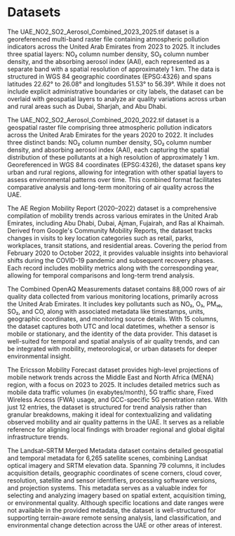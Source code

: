 # Datasets

The UAE_NO2_SO2_Aerosol_Combined_2023_2025.tif dataset is a georeferenced multi-band raster file containing atmospheric pollution indicators across the United Arab Emirates from 2023 to 2025. It includes three spatial layers: NO₂ column number density, SO₂ column number density, and the absorbing aerosol index (AAI), each represented as a separate band with a spatial resolution of approximately 1 km. The data is structured in WGS 84 geographic coordinates (EPSG:4326) and spans latitudes 22.62° to 26.08° and longitudes 51.53° to 56.39°. While it does not include explicit administrative boundaries or city labels, the dataset can be overlaid with geospatial layers to analyze air quality variations across urban and rural areas such as Dubai, Sharjah, and Abu Dhabi.

The UAE_NO2_SO2_Aerosol_Combined_2020_2022.tif dataset is a geospatial raster file comprising three atmospheric pollution indicators across the United Arab Emirates for the years 2020 to 2022. It includes three distinct bands: NO₂ column number density, SO₂ column number density, and absorbing aerosol index (AAI), each capturing the spatial distribution of these pollutants at a high resolution of approximately 1 km. Georeferenced in WGS 84 coordinates (EPSG:4326), the dataset spans key urban and rural regions, allowing for integration with other spatial layers to assess environmental patterns over time. This combined format facilitates comparative analysis and long-term monitoring of air quality across the UAE.

The AE Region Mobility Report (2020–2022) dataset is a comprehensive compilation of mobility trends across various emirates in the United Arab Emirates, including Abu Dhabi, Dubai, Ajman, Fujairah, and Ras al Khaimah. Derived from Google's Community Mobility Reports, the dataset tracks changes in visits to key location categories such as retail, parks, workplaces, transit stations, and residential areas. Covering the period from February 2020 to October 2022, it provides valuable insights into behavioral shifts during the COVID-19 pandemic and subsequent recovery phases. Each record includes mobility metrics along with the corresponding year, allowing for temporal comparisons and long-term trend analysis.

The Combined OpenAQ Measurements dataset contains 88,000 rows of air quality data collected from various monitoring locations, primarily across the United Arab Emirates. It includes key pollutants such as NO₂, O₃, PM₁₀, SO₂, and CO, along with associated metadata like timestamps, units, geographic coordinates, and monitoring source details. With 15 columns, the dataset captures both UTC and local datetimes, whether a sensor is mobile or stationary, and the identity of the data provider. This dataset is well-suited for temporal and spatial analysis of air quality trends, and can be integrated with mobility, meteorological, or urban datasets for deeper environmental insight. 

The Ericsson Mobility Forecast dataset provides high-level projections of mobile network trends across the Middle East and North Africa (MENA) region, with a focus on 2023 to 2025. It includes detailed metrics such as mobile data traffic volumes (in exabytes/month), 5G traffic share, Fixed Wireless Access (FWA) usage, and GCC-specific 5G penetration rates. With just 12 entries, the dataset is structured for trend analysis rather than granular breakdowns, making it ideal for contextualizing and validating observed mobility and air quality patterns in the UAE. It serves as a reliable reference for aligning local findings with broader regional and global digital infrastructure trends.

The Landsat–SRTM Merged Metadata dataset contains detailed geospatial and temporal metadata for 6,265 satellite scenes, combining Landsat optical imagery and SRTM elevation data. Spanning 79 columns, it includes acquisition details, geographic coordinates of scene corners, cloud cover, resolution, satellite and sensor identifiers, processing software versions, and projection systems. This metadata serves as a valuable index for selecting and analyzing imagery based on spatial extent, acquisition timing, or environmental quality. Although specific locations and date ranges were not available in the provided metadata, the dataset is well-structured for supporting terrain-aware remote sensing analysis, land classification, and environmental change detection across the UAE or other areas of interest. 
